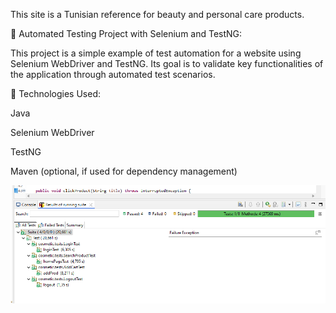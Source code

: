 This site is a Tunisian reference for beauty and personal care products.

🧪 Automated Testing Project with Selenium and TestNG:

This project is a simple example of test automation for a website using Selenium WebDriver and TestNG. Its goal is to validate key functionalities of the application through automated test scenarios.

🔧 Technologies Used:

Java

Selenium WebDriver

TestNG

Maven (optional, if used for dependency management)

![alt text](./img-test.png)
